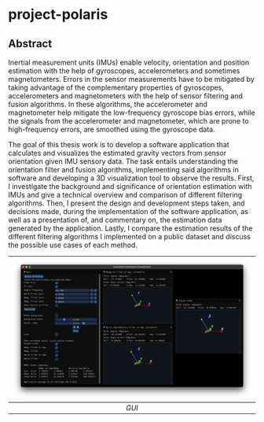 # project-polaris

## Abstract
Inertial measurement units (IMUs) enable velocity, orientation and position estimation with the help of gyroscopes, accelerometers and sometimes magnetometers. Errors in the sensor measurements have to be mitigated by taking advantage of the complementary properties of gyroscopes, accelerometers and magnetometers with the help of sensor filtering and fusion algorithms. In these algorithms, the accelerometer and magnetometer help mitigate the low-frequency gyroscope bias errors, while the signals from the accelerometer and magnetometer, which are prone to high-frequency errors, are smoothed using the gyroscope data.

The goal of this thesis work is to develop a software application that calculates and visualizes the estimated gravity vectors from sensor orientation given IMU sensory data. The task entails understanding the orientation filter and fusion algorithms, implementing said algorithms in software and developing a 3D visualization tool to observe the results. First, I investigate the background and significance of orientation estimation with IMUs and give a technical overview and comparison of different filtering algorithms. Then, I present the design and development steps taken, and decisions made, during the implementation of the software application, as well as a presentation of, and commentary on, the estimation data generated by the application. Lastly, I compare the estimation results of the different filtering algorithms I implemented on a public dataset and discuss the possible use cases of each method.

| ![GUI](images/gui_calc.png) | 
|:--:| 
| *GUI* |
